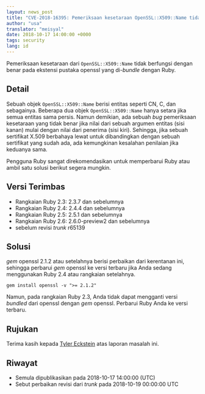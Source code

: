 ```yaml
---
layout: news_post
title: "CVE-2018-16395: Pemeriksaan kesetaraan OpenSSL::X509::Name tidak berfungsi dengan benar"
author: "usa"
translator: "meisyal"
date: 2018-10-17 14:00:00 +0000
tags: security
lang: id
---
```


Pemeriksaan kesetaraan dari `OpenSSL::X509::Name` tidak berfungsi dengan benar
pada ekstensi pustaka openssl yang di-*bundle* dengan Ruby.

## Detail

Sebuah objek `OpenSSL::X509::Name` berisi entitas seperti CN, C, dan sebagainya.
Beberapa dua objek `OpenSSL::X509::Name` hanya setara jika semua entitas
sama persis. Namun demikian, ada sebuah *bug* pemeriksaan kesetaraan yang tidak
benar jika nilai dari sebuah argumen entitas (sisi kanan) mulai dengan nilai
dari penerima (sisi kiri). Sehingga, jika sebuah sertifikat X.509 berbahaya
lewat untuk dibandingkan dengan sebuah sertifikat yang sudah ada, ada
kemungkinan kesalahan penilaian jika keduanya sama.

Pengguna Ruby sangat direkomendasikan untuk memperbarui Ruby atau ambil satu
solusi berikut segera mungkin.

## Versi Terimbas

* Rangkaian Ruby 2.3: 2.3.7 dan sebelumnya
* Rangkaian Ruby 2.4: 2.4.4 dan sebelumnya
* Rangkaian Ruby 2.5: 2.5.1 dan sebelumnya
* Rangkaian Ruby 2.6: 2.6.0-preview2 dan sebelumnya
* sebelum revisi *trunk* r65139

## Solusi

*gem* openssl 2.1.2 atau setelahnya berisi perbaikan dari kerentanan ini,
sehingga perbarui *gem* openssl ke versi terbaru jika Anda sedang menggunakan
Ruby 2.4 atau rangkaian setelahnya.

```
gem install openssl -v ">= 2.1.2"
```

Namun, pada rangkaian Ruby 2.3, Anda tidak dapat mengganti versi *bundled*
dari openssl dengan *gem* openssl. Perbarui Ruby Anda ke versi terbaru.

## Rujukan

Terima kasih kepada [Tyler Eckstein](https://hackerone.com/tylereckstein) atas laporan masalah ini.

## Riwayat

* Semula dipublikasikan pada 2018-10-17 14:00:00 (UTC)
* Sebut perbaikan revisi dari *trunk* pada 2018-10-19 00:00:00 UTC
